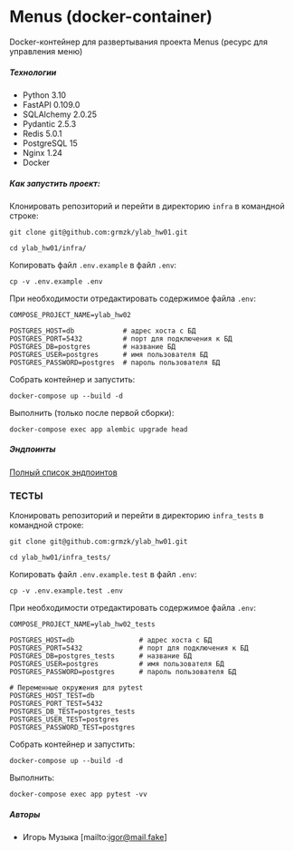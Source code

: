 # Menus (docker-container)
Docker-контейнер для развертывания проекта Menus (ресурс для управления меню)

##### Технологии
- Python 3.10
- FastAPI 0.109.0
- SQLAlchemy 2.0.25
- Pydantic 2.5.3
- Redis 5.0.1
- PostgreSQL 15
- Nginx 1.24
- Docker

##### Как запустить проект:

Клонировать репозиторий и перейти в директорию `infra` в командной строке:

```
git clone git@github.com:grmzk/ylab_hw01.git
```

```
cd ylab_hw01/infra/
```

Копировать файл `.env.example` в файл `.env`:

```
cp -v .env.example .env
```

При необходимости отредактировать содержимое файла `.env`:

```
COMPOSE_PROJECT_NAME=ylab_hw02

POSTGRES_HOST=db            # адрес хоста с БД
POSTGRES_PORT=5432          # порт для подключения к БД
POSTGRES_DB=postgres        # название БД
POSTGRES_USER=postgres      # имя пользователя БД
POSTGRES_PASSWORD=postgres  # пароль пользователя БД
```

Собрать контейнер и запустить:

```
docker-compose up --build -d
```

Выполнить (только после первой сборки):

```
docker-compose exec app alembic upgrade head
```

##### Эндпоинты

[Полный список эндпоинтов](http://127.0.0.1/api/docs/)

### ТЕСТЫ

Клонировать репозиторий и перейти в директорию `infra_tests` 
в командной строке:

```
git clone git@github.com:grmzk/ylab_hw01.git
```

```
cd ylab_hw01/infra_tests/
```

Копировать файл `.env.example.test` в файл `.env`:

```
cp -v .env.example.test .env
```

При необходимости отредактировать содержимое файла `.env`:

```
COMPOSE_PROJECT_NAME=ylab_hw02_tests

POSTGRES_HOST=db                # адрес хоста с БД
POSTGRES_PORT=5432              # порт для подключения к БД
POSTGRES_DB=postgres_tests      # название БД
POSTGRES_USER=postgres          # имя пользователя БД
POSTGRES_PASSWORD=postgres      # пароль пользователя БД

# Переменные окружения для pytest
POSTGRES_HOST_TEST=db
POSTGRES_PORT_TEST=5432
POSTGRES_DB_TEST=postgres_tests
POSTGRES_USER_TEST=postgres
POSTGRES_PASSWORD_TEST=postgres
```

Собрать контейнер и запустить:

```
docker-compose up --build -d
```

Выполнить:

```
docker-compose exec app pytest -vv
```

##### Авторы
- Игорь Музыка [mailto:igor@mail.fake]
